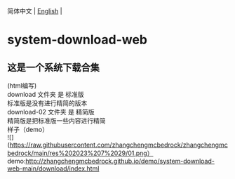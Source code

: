 简体中文 | [English](./README_en-us.md) |  
# system-download-web  
## 这是一个系统下载合集
(html编写)  
download  文件夹 是 标准版      
标准版是没有进行精简的版本      
download-02  文件夹 是 精简版               
精简版是把标准版一些内容进行精简       
样子（demo）  
![](https://raw.githubusercontent.com/zhangchengmcbedrock/zhangchengmcbedrock/main/res%202023%207%2029/01.png）  
demo:http://zhangchengmcbedrock.github.io/demo/system-download-web-main/download/index.html

